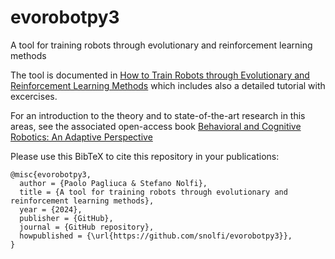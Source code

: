 # evorobotpy3
A tool for training robots through evolutionary and reinforcement learning methods

The tool is documented in [How to Train Robots through Evolutionary and Reinforcement Learning Methods](https://bacrobotics.com/Chapter13.html) which includes also a detailed tutorial with excercises.

For an introduction to the theory and to state-of-the-art research in this areas, see the associated open-access book [Behavioral and Cognitive Robotics: An Adaptive Perspective](https://bacrobotics.com)

Please use this BibTeX to cite this repository in your publications:
```
@misc{evorobotpy3,
  author = {Paolo Pagliuca & Stefano Nolfi},
  title = {A tool for training robots through evolutionary and reinforcement learning methods},
  year = {2024},
  publisher = {GitHub},
  journal = {GitHub repository},
  howpublished = {\url{https://github.com/snolfi/evorobotpy3}},
}
```

